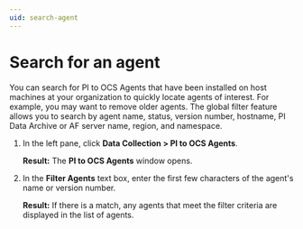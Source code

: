 ```yaml
---
uid: search-agent
---
```


# Search for an agent

You can search for PI to OCS Agents that have been installed on host machines at your organization to quickly locate agents of interest. For example, you may want to remove older agents. The global filter feature allows you to search by agent name, status, version number, hostname, PI Data Archive or AF server name, region, and namespace.  

1. In the left pane, click **Data Collection > PI to OCS Agents**.

   **Result:** The **PI to OCS Agents** window opens.

1. In the **Filter Agents** text box, enter the first few characters of the agent's name or version number.  

   **Result:** If there is a match, any agents that meet the filter criteria are displayed in the list of agents.
